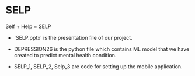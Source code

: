 # SELP
Self + Help = SELP 


* 'SELP.pptx' is the presentation file of our project.

* DEPRESSION26 is the python file which contains ML model that we have created to predict mental health condition.

* SELP_1, SELP_2, Selp_3 are code for setting up the mobile application. 
